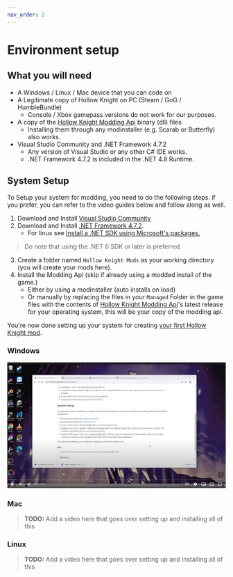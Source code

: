 ```yaml
---
nav_order: 2
---
```

# Environment setup  

## What you will need

- A Windows / Linux / Mac device that you can code on
- A Legitimate copy of Hollow Knight on PC (Steam / GoG / HumbleBundle)
  - Console / Xbox gamepass versions do not work for our purposes.
- A copy of the [Hollow Knight Modding Api](https://github.com/hk-modding/api) binary (dll) files
  - Installing them through any modinstaller (e.g. Scarab or Butterfly) also works.
- Visual Studio Community and .NET Framework 4.7.2
  - Any version of Visual Studio or any other C# IDE works.
  - .NET Framework 4.7.2 is included in the .NET 4.8 Runtime.

## System Setup

To Setup your system for modding, you need to do the following steps. if you prefer, you can refer to the video guides below and follow along as well.

1. Download and Install [Visual Studio Community](https://visualstudio.microsoft.com/vs/community/)
1. Download and Install [.NET Framework 4.7.2](https://dotnet.microsoft.com/en-us/download/dotnet-framework/net472).
    - For linux see [Install a .NET SDK using Microsoft's packages.](https://docs.microsoft.com/en-us/dotnet/core/install/linux) 
  > Do note that using the .NET 6 SDK or later is preferred.
3. Create a folder named `Hollow Knight Mods` as your working directory (you will create your mods here).
4. Install the Modding Api (skip if already using a modded install of the game.)
    - Either by using a modinstaller (auto installs on load)
    - Or manually by replacing the files in your `Managed` Folder in the game files with the contents of [Hollow Knight Modding Api](https://github.com/hk-modding/api/releases)'s latest release for your operating system, this will be your copy of the modding api.

You're now done setting up your system for creating [your first Hollow Knight mod](/your-first-mod.md).

### Windows

[![Windows guide video](Images/step1guidewin.jpg)](https://www.youtube.com/watch?v=qT9a0k0fqqM)

### Mac

> **TODO:** Add a video here that goes over setting up and installing all of this

### Linux


> **TODO:** Add a video here that goes over setting up and installing all of this

